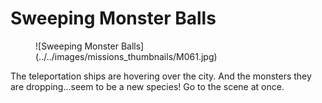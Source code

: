 # Sweeping Monster Balls

<figure markdown>
  ![Sweeping Monster Balls](../../images/missions_thumbnails/M061.jpg)
</figure>

The teleportation ships are hovering over the city. And the monsters they are dropping...seem to be a new species!
Go to the scene at once.
